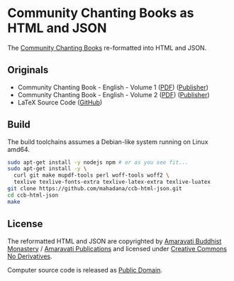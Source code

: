 # Community Chanting Books as HTML and JSON

The [Community Chanting Books] re-formatted into HTML and JSON.

## Originals

- Community Chanting Book - English - Volume 1 ([PDF](https://raw.githubusercontent.com/profound-labs/community-chanting-book/master/pdf/Chanting-Book-EN-Vol-1-Web-2015-09-16.pdf)) ([Publisher](https://www.amaravati.org/dhamma-books/chanting-book/))
- Community Chanting Book - English - Volume 2 ([PDF](https://raw.githubusercontent.com/profound-labs/community-chanting-book/master/pdf/Chanting-Book-EN-Vol-2-Web-2015-10-08.pdf)) ([Publisher](https://www.amaravati.org/dhamma-books/chanting-book-volume-two/))
- LaTeX Source Code ([GitHub](https://github.com/profound-labs/community-chanting-book))

## Build

The build toolchains assumes a Debian-like system running on Linux amd64.

```sh
sudo apt-get install -y nodejs npm # or as you see fit...
sudo apt-get install -y \
  curl git make mupdf-tools perl woff-tools woff2 \
  texlive texlive-fonts-extra texlive-latex-extra texlive-luatex
git clone https://github.com/mahadana/ccb-html-json.git
cd ccb-html-json
make
```

## License

The reformatted HTML and JSON are copyrighted by [Amaravati Buddhist Monastery]
/ [Amaravati Publications] and licensed under [Creative Commons No Derivatives].

Computer source code is released as [Public Domain].

[amaravati buddhist monastery]: https://www.amaravati.org/
[amaravati publications]: https://www.amaravati.org/support/amaravati-publications/
[community chanting books]: https://github.com/profound-labs/community-chanting-book
[creative commons no derivatives]: https://creativecommons.org/licenses/by-nc-nd/3.0/
[public domain]: https://creativecommons.org/publicdomain/zero/1.0/
